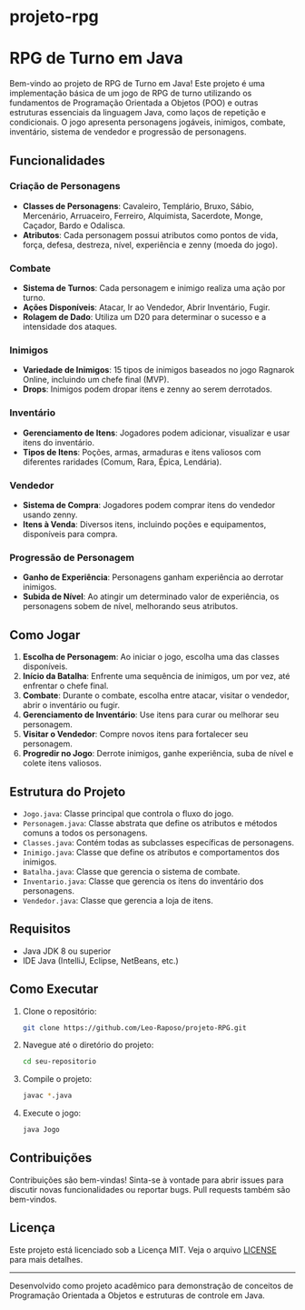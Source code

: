 # projeto-rpg

# RPG de Turno em Java

Bem-vindo ao projeto de RPG de Turno em Java! Este projeto é uma implementação básica de um jogo de RPG de turno utilizando os fundamentos de Programação Orientada a Objetos (POO) e outras estruturas essenciais da linguagem Java, como laços de repetição e condicionais. O jogo apresenta personagens jogáveis, inimigos, combate, inventário, sistema de vendedor e progressão de personagens.

## Funcionalidades

### Criação de Personagens

- **Classes de Personagens**: Cavaleiro, Templário, Bruxo, Sábio, Mercenário, Arruaceiro, Ferreiro, Alquimista, Sacerdote, Monge, Caçador, Bardo e Odalisca.
- **Atributos**: Cada personagem possui atributos como pontos de vida, força, defesa, destreza, nível, experiência e zenny (moeda do jogo).

### Combate

- **Sistema de Turnos**: Cada personagem e inimigo realiza uma ação por turno.
- **Ações Disponíveis**: Atacar, Ir ao Vendedor, Abrir Inventário, Fugir.
- **Rolagem de Dado**: Utiliza um D20 para determinar o sucesso e a intensidade dos ataques.

### Inimigos

- **Variedade de Inimigos**: 15 tipos de inimigos baseados no jogo Ragnarok Online, incluindo um chefe final (MVP).
- **Drops**: Inimigos podem dropar itens e zenny ao serem derrotados.

### Inventário

- **Gerenciamento de Itens**: Jogadores podem adicionar, visualizar e usar itens do inventário.
- **Tipos de Itens**: Poções, armas, armaduras e itens valiosos com diferentes raridades (Comum, Rara, Épica, Lendária).

### Vendedor

- **Sistema de Compra**: Jogadores podem comprar itens do vendedor usando zenny.
- **Itens à Venda**: Diversos itens, incluindo poções e equipamentos, disponíveis para compra.

### Progressão de Personagem

- **Ganho de Experiência**: Personagens ganham experiência ao derrotar inimigos.
- **Subida de Nível**: Ao atingir um determinado valor de experiência, os personagens sobem de nível, melhorando seus atributos.

## Como Jogar

1. **Escolha de Personagem**: Ao iniciar o jogo, escolha uma das classes disponíveis.
2. **Início da Batalha**: Enfrente uma sequência de inimigos, um por vez, até enfrentar o chefe final.
3. **Combate**: Durante o combate, escolha entre atacar, visitar o vendedor, abrir o inventário ou fugir.
4. **Gerenciamento de Inventário**: Use itens para curar ou melhorar seu personagem.
5. **Visitar o Vendedor**: Compre novos itens para fortalecer seu personagem.
6. **Progredir no Jogo**: Derrote inimigos, ganhe experiência, suba de nível e colete itens valiosos.

## Estrutura do Projeto

- `Jogo.java`: Classe principal que controla o fluxo do jogo.
- `Personagem.java`: Classe abstrata que define os atributos e métodos comuns a todos os personagens.
- `Classes.java`: Contém todas as subclasses específicas de personagens.
- `Inimigo.java`: Classe que define os atributos e comportamentos dos inimigos.
- `Batalha.java`: Classe que gerencia o sistema de combate.
- `Inventario.java`: Classe que gerencia os itens do inventário dos personagens.
- `Vendedor.java`: Classe que gerencia a loja de itens.

## Requisitos

- Java JDK 8 ou superior
- IDE Java (IntelliJ, Eclipse, NetBeans, etc.)

## Como Executar

1. Clone o repositório:
    ```sh
    git clone https://github.com/Leo-Raposo/projeto-RPG.git
    ```
2. Navegue até o diretório do projeto:
    ```sh
    cd seu-repositorio
    ```
3. Compile o projeto:
    ```sh
    javac *.java
    ```
4. Execute o jogo:
    ```sh
    java Jogo
    ```

## Contribuições

Contribuições são bem-vindas! Sinta-se à vontade para abrir issues para discutir novas funcionalidades ou reportar bugs. Pull requests também são bem-vindos.

## Licença

Este projeto está licenciado sob a Licença MIT. Veja o arquivo [LICENSE](LICENSE) para mais detalhes.

---

Desenvolvido como projeto acadêmico para demonstração de conceitos de Programação Orientada a Objetos e estruturas de controle em Java.
